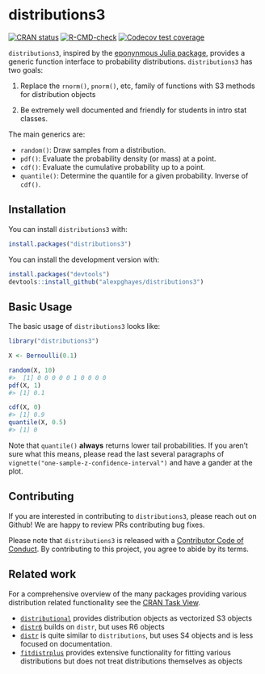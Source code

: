 
<!-- README.md is generated from README.Rmd. Please edit that file -->

# distributions3

<!-- badges: start -->

[![CRAN
status](https://www.r-pkg.org/badges/version/distributions3)](https://cran.r-project.org/package=distributions3)
[![R-CMD-check](https://github.com/alexpghayes/distributions3/workflows/R-CMD-check/badge.svg)](https://github.com/alexpghayes/distributions3/actions)
[![Codecov test
coverage](https://codecov.io/gh/alexpghayes/distributions3/branch/main/graph/badge.svg)](https://app.codecov.io/gh/alexpghayes/distributions3?branch=main)
<!-- badges: end -->

`distributions3`, inspired by the [eponynmous Julia
package](https://github.com/JuliaStats/Distributions.jl), provides a
generic function interface to probability distributions.
`distributions3` has two goals:

1.  Replace the `rnorm()`, `pnorm()`, etc, family of functions with S3
    methods for distribution objects

2.  Be extremely well documented and friendly for students in intro stat
    classes.

The main generics are:

-   `random()`: Draw samples from a distribution.
-   `pdf()`: Evaluate the probability density (or mass) at a point.
-   `cdf()`: Evaluate the cumulative probability up to a point.
-   `quantile()`: Determine the quantile for a given probability.
    Inverse of `cdf()`.

## Installation

You can install `distributions3` with:

``` r
install.packages("distributions3")
```

You can install the development version with:

``` r
install.packages("devtools")
devtools::install_github("alexpghayes/distributions3")
```

## Basic Usage

The basic usage of `distributions3` looks like:

``` r
library("distributions3")

X <- Bernoulli(0.1)

random(X, 10)
#>  [1] 0 0 0 0 0 1 0 0 0 0
pdf(X, 1)
#> [1] 0.1

cdf(X, 0)
#> [1] 0.9
quantile(X, 0.5)
#> [1] 0
```

Note that `quantile()` **always** returns lower tail probabilities. If
you aren’t sure what this means, please read the last several paragraphs
of `vignette("one-sample-z-confidence-interval")` and have a gander at
the plot.

## Contributing

If you are interested in contributing to `distributions3`, please reach
out on Github! We are happy to review PRs contributing bug fixes.

Please note that `distributions3` is released with a [Contributor Code
of
Conduct](https://alexpghayes.github.io/distributions3/CODE_OF_CONDUCT.html).
By contributing to this project, you agree to abide by its terms.

## Related work

For a comprehensive overview of the many packages providing various
distribution related functionality see the [CRAN Task
View](https://cran.r-project.org/view=Distributions).

-   [`distributional`](https://cran.r-project.org/package=distributional)
    provides distribution objects as vectorized S3 objects
-   [`distr6`](https://cran.r-project.org/package=distr6) builds on
    `distr`, but uses R6 objects
-   [`distr`](https://cran.r-project.org/package=distr) is quite similar
    to `distributions`, but uses S4 objects and is less focused on
    documentation.
-   [`fitdistrplus`](https://cran.r-project.org/package=fitdistrplus)
    provides extensive functionality for fitting various distributions
    but does not treat distributions themselves as objects

